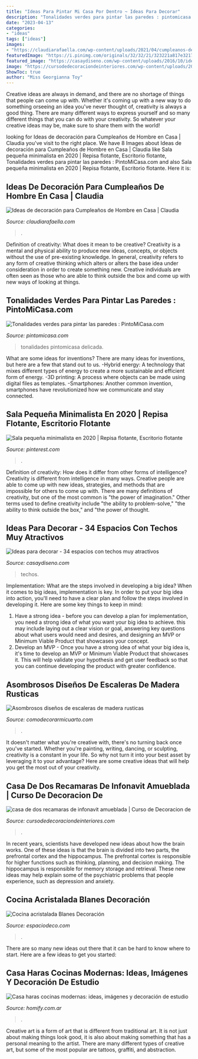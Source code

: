 ```yaml
---
title: "Ideas Para Pintar Mi Casa Por Dentro ~ Ideas Para Decorar"
description: "Tonalidades verdes para pintar las paredes : pintomicasa.com"
date: "2023-04-13"
categories:
- "ideas"
tags: ["ideas"]
images:
- "https://claudiarafaella.com/wp-content/uploads/2021/04/cumpleanos-decoracion-mesa-claudia-rafaella-pinterest-hombre-ideas-2-480x480.jpg"
featuredImage: "https://i.pinimg.com/originals/32/32/21/323221a817e321751f10047788be1e15.jpg"
featured_image: "https://casaydiseno.com/wp-content/uploads/2016/10/ideas-para-decorar-techo-tela-estampada.jpeg"
image: "https://cursodedecoraciondeinteriores.com/wp-content/uploads/2018/05/casa-de-dos-recamaras-de-infonavit-amueblada.jpg"
ShowToc: true
author: "Miss Georgianna Toy"
---
```



Creative ideas are always in demand, and there are no shortage of things that people can come up with. Whether it's coming up with a new way to do something orseeing an idea you've never thought of, creativity is always a good thing. There are many different ways to express yourself and so many different things that you can do with your creativity. So whatever your creative ideas may be, make sure to share them with the world!

	

		
looking for Ideas de decoración para Cumpleaños de Hombre en Casa | Claudia you've visit to the right place. We have 8 Images about Ideas de decoración para Cumpleaños de Hombre en Casa | Claudia like Sala pequeña minimalista en 2020 | Repisa flotante, Escritorio flotante, Tonalidades verdes para pintar las paredes : PintoMiCasa.com and also Sala pequeña minimalista en 2020 | Repisa flotante, Escritorio flotante. Here it is:
		
    
## Ideas De Decoración Para Cumpleaños De Hombre En Casa | Claudia

<img loading=lazy src="https://claudiarafaella.com/wp-content/uploads/2021/04/cumpleanos-decoracion-mesa-claudia-rafaella-pinterest-hombre-ideas-2-480x480.jpg" onerror="this.onerror=null;this.src='https://tse2.mm.bing.net/th?id=OIP.m1Bs53tZgIbVXlBV8FDQWwHaHa&amp;pid=15.1';" alt="Ideas de decoración para Cumpleaños de Hombre en Casa | Claudia">

_Source: claudiarafaella.com_

>. 

	

Definition of creativity: What does it mean to be creative?
Creativity is a mental and physical ability to produce new ideas, concepts, or objects without the use of pre-existing knowledge. In general, creativity refers to any form of creative thinking which alters or alters the base idea under consideration in order to create something new. Creative individuals are often seen as those who are able to think outside the box and come up with new ways of looking at things.

    
## Tonalidades Verdes Para Pintar Las Paredes : PintoMiCasa.com

<img loading=lazy src="http://www.pintomicasa.com/img/2013/10/Verde-seco1.jpg" onerror="this.onerror=null;this.src='https://tse1.mm.bing.net/th?id=OIP.YifNKvozn5pcCfwn7btjZgHaFj&amp;pid=15.1';" alt="Tonalidades verdes para pintar las paredes : PintoMiCasa.com">

_Source: pintomicasa.com_

>tonalidades pintomicasa delicada. 

	

What are some ideas for inventions?
There are many ideas for inventions, but here are a few that stand out to us. 
-Hybrid energy: A technology that mixes different types of energy to create a more sustainable and efficient form of energy.
-3D printing: A process where objects can be made using digital files as templates.
-Smartphones: Another common invention, smartphones have revolutionized how we communicate and stay connected.

    
## Sala Pequeña Minimalista En 2020 | Repisa Flotante, Escritorio Flotante

<img loading=lazy src="https://i.pinimg.com/originals/32/32/21/323221a817e321751f10047788be1e15.jpg" onerror="this.onerror=null;this.src='https://tse4.mm.bing.net/th?id=OIP.A7GmtFHEHNp11z6WnDhU3wHaJ5&amp;pid=15.1';" alt="Sala pequeña minimalista en 2020 | Repisa flotante, Escritorio flotante">

_Source: pinterest.com_

>. 

	

Definition of creativity: How does it differ from other forms of intelligence?
Creativity is different from intelligence in many ways. Creative people are able to come up with new ideas, strategies, and methods that are impossible for others to come up with. 
There are many definitions of creativity, but one of the most common is "the power of imagination." Other terms used to define creativity include "the ability to problem-solve," "the ability to think outside the box," and "the power of thought.

    
## Ideas Para Decorar - 34 Espacios Con Techos Muy Atractivos

<img loading=lazy src="https://casaydiseno.com/wp-content/uploads/2016/10/ideas-para-decorar-techo-tela-estampada.jpeg" onerror="this.onerror=null;this.src='https://tse4.mm.bing.net/th?id=OIP.a_uzxwKoOS0jp1VrallBhAHaJ3&amp;pid=15.1';" alt="Ideas para decorar - 34 espacios con techos muy atractivos">

_Source: casaydiseno.com_

>techos. 

	

Implementation: What are the steps involved in developing a big idea?
When it comes to big ideas, implementation is key. In order to put your big idea into action, you'll need to have a clear plan and follow the steps involved in developing it. Here are some key things to keep in mind: 
1. Have a strong idea - before you can develop a plan for implementation, you need a strong idea of what you want your big idea to achieve. this may include laying out a clear vision or goal, answering key questions about what users would need and desires, and designing an MVP or Minimum Viable Product that showcases your concept. 
2. Develop an MVP - Once you have a strong idea of what your big idea is, it's time to develop an MVP or Minimum Viable Product that showcases it. This will help validate your hypothesis and get user feedback so that you can continue developing the product with greater confidence.

    
## Asombrosos Diseños De Escaleras De Madera Rusticas

<img loading=lazy src="https://comodecorarmicuarto.com/wp-content/uploads/2018/11/ideas-de-escaleras-de-madera-rusticas.jpg" onerror="this.onerror=null;this.src='https://tse1.mm.bing.net/th?id=OIP.W8YWzI_TODu4I0rgb3e06QAAAA&amp;pid=15.1';" alt="Asombrosos diseños de escaleras de madera rusticas">

_Source: comodecorarmicuarto.com_

>. 

	

It doesn't matter what you're creative with, there's no turning back once you've started. Whether you're painting, writing, dancing, or sculpting, creativity is a constant in your life. So why not turn it into your best asset by leveraging it to your advantage? Here are some creative ideas that will help you get the most out of your creativity.

    
## Casa De Dos Recamaras De Infonavit Amueblada | Curso De Decoracion De

<img loading=lazy src="https://cursodedecoraciondeinteriores.com/wp-content/uploads/2018/05/casa-de-dos-recamaras-de-infonavit-amueblada.jpg" onerror="this.onerror=null;this.src='https://tse4.mm.bing.net/th?id=OIP.cSzNV8HBwWUkrofWZLnudQHaLH&amp;pid=15.1';" alt="casa de dos recamaras de infonavit amueblada | Curso de Decoracion de">

_Source: cursodedecoraciondeinteriores.com_

>. 

	

In recent years, scientists have developed new ideas about how the brain works. One of these ideas is that the brain is divided into two parts, the prefrontal cortex and the hippocampus. The prefrontal cortex is responsible for higher functions such as thinking, planning, and decision making. The hippocampus is responsible for memory storage and retrieval. These new ideas may help explain some of the psychiatric problems that people experience, such as depression and anxiety.

    
## Cocina Acristalada Blanes Decoración

<img loading=lazy src="https://www.espaciodeco.com/img/photos/000/006/320/fundicionn121a_large.jpg" onerror="this.onerror=null;this.src='https://tse2.mm.bing.net/th?id=OIP.E2c8Ga--q6lnA4igEeRsTQHaFz&amp;pid=15.1';" alt="Cocina acristalada Blanes Decoración">

_Source: espaciodeco.com_

>. 

	

There are so many new ideas out there that it can be hard to know where to start. Here are a few ideas to get you started: 

    
## Casa Haras Cocinas Modernas: Ideas, Imágenes Y Decoración De Estudio

<img loading=lazy src="https://images.homify.com/images/a_0,c_limit,f_auto,h_1024,q_auto,w_1024/v1437492265/p/photo/image/758712/17-ESTUDIO_GEYA-LA_REJA-PH_FEDERICO_KULEKDJIAN/fotos-de-cocinas-de-estilo-moderno-de-estudio-geya.jpg" onerror="this.onerror=null;this.src='https://tse3.mm.bing.net/th?id=OIP.ZJZKt1Y9d83psiamgQht_wHaLH&amp;pid=15.1';" alt="Casa haras cocinas modernas: ideas, imágenes y decoración de estudio">

_Source: homify.com.ar_

>. 

	

Creative art is a form of art that is different from traditional art. It is not just about making things look good, it is also about making something that has a personal meaning to the artist. There are many different types of creative art, but some of the most popular are tattoos, graffiti, and abstraction.


